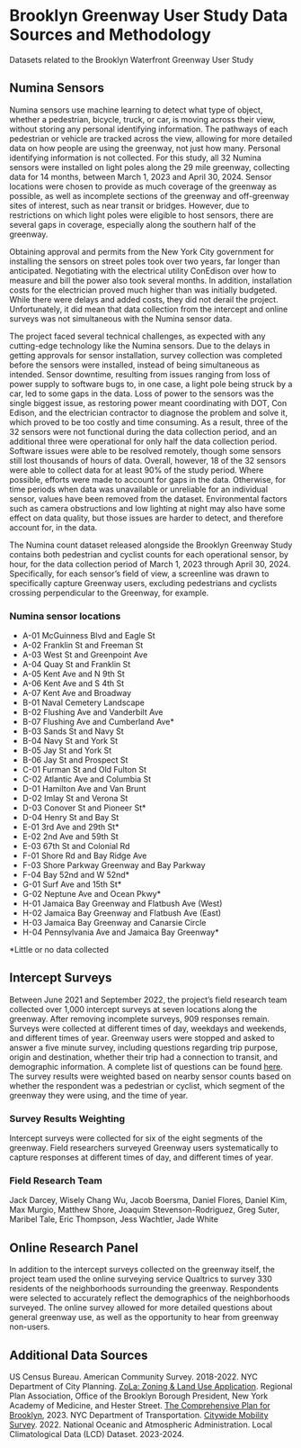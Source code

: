 # Brooklyn Greenway User Study Data Sources and Methodology
Datasets related to the Brooklyn Waterfront Greenway User Study

## Numina Sensors
Numina sensors use machine learning to detect what type of object, whether a pedestrian, bicycle, truck, or car, is moving across their view, without storing any personal identifying information. The pathways of each pedestrian or vehicle are tracked across the view, allowing for more detailed data on how people are using the greenway, not just how many. Personal identifying information is not collected. For this study, all 32 Numina sensors were installed on light poles along the 29 mile greenway, collecting data for 14 months, between March 1, 2023 and April 30, 2024. Sensor locations were chosen to provide as much coverage of the greenway as possible, as well as incomplete sections of the greenway and off-greenway sites of interest, such as near transit or bridges. However, due to restrictions on which light poles were eligible to host sensors, there are several gaps in coverage, especially along the southern half of the greenway.

Obtaining approval and permits from the New York City government for installing the sensors on street poles took over two years, far longer than anticipated. Negotiating with the electrical utility ConEdison over how to measure and bill the power also took several months. In addition, installation costs for the electrician proved much higher than was initially budgeted. While there were delays and added costs, they did not derail the project. Unfortunately, it did mean that data collection from the intercept and online surveys was not simultaneous with the Numina sensor data.

The project faced several technical challenges, as expected with any cutting-edge technology like the Numina sensors. Due to the delays in getting approvals for sensor installation, survey collection was completed before the sensors were installed, instead of being simultaneous as intended. Sensor downtime, resulting from issues ranging from loss of power supply to software bugs to, in one case, a light pole being struck by a car, led to some gaps in the data. Loss of power to the sensors was the single biggest issue, as restoring power meant coordinating with DOT, Con Edison, and the electrician contractor to diagnose the problem and solve it, which proved to be too costly and time consuming. As a result, three of the 32 sensors were not functional during the data collection period, and an additional three were operational for only half the data collection period. Software issues were able to be resolved remotely, though some sensors still lost thousands of hours of data. Overall, however, 18 of the 32 sensors were able to collect data for at least 90% of the study period. Where possible, efforts were made to account for gaps in the data. Otherwise, for time periods when data was unavailable or unreliable for an individual sensor, values have been removed from the dataset. Environmental factors such as camera obstructions and low lighting at night may also have some effect on data quality, but those issues are harder to detect, and therefore account for, in the data. 

The Numina count dataset released alongside the Brooklyn Greenway Study contains both pedestrian and cyclist counts for each operational sensor, by hour, for the data collection period of March 1, 2023 through April 30, 2024. Specifically, for each sensor’s field of view, a screenline was drawn to specifically capture Greenway users, excluding pedestrians and cyclists crossing perpendicular to the Greenway, for example.


### Numina sensor locations
- A-01 McGuinness Blvd and Eagle St
- A-02 Franklin St and Freeman St
- A-03 West St and Greenpoint Ave
- A-04 Quay St and Franklin St
- A-05 Kent Ave and N 9th St
- A-06 Kent Ave and S 4th St
- A-07 Kent Ave and Broadway
- B-01 Naval Cemetery Landscape
- B-02 Flushing Ave and Vanderbilt Ave
- B-07 Flushing Ave and Cumberland Ave*
- B-03 Sands St and Navy St
- B-04 Navy St and York St
- B-05 Jay St and York St
- B-06 Jay St and Prospect St
- C-01 Furman St and Old Fulton St
- C-02 Atlantic Ave and Columbia St
- D-01 Hamilton Ave and Van Brunt
- D-02 Imlay St and Verona St
- D-03 Conover St and Pioneer St*
- D-04 Henry St and Bay St
- E-01 3rd Ave and 29th St*
- E-02 2nd Ave and 59th St
- E-03 67th St and Colonial Rd
- F-01 Shore Rd and Bay Ridge Ave
- F-03 Shore Parkway Greenway and Bay Parkway
- F-04 Bay 52nd and W 52nd*
- G-01 Surf Ave and 15th St*
- G-02 Neptune Ave and Ocean Pkwy*
- H-01 Jamaica Bay Greenway and Flatbush Ave (West)
- H-02 Jamaica Bay Greenway and Flatbush Ave (East)
- H-03 Jamaica Bay Greenway and Canarsie Circle
- H-04 Pennsylvania Ave and Jamaica Bay Greenway*

*Little or no data collected

## Intercept Surveys
Between June 2021 and September 2022, the project’s field research team collected over 1,000 intercept surveys at seven locations along the greenway. After removing incomplete surveys, 909 responses remain. Surveys were collected at different times of day, weekdays and weekends, and different times of year. Greenway users were stopped and asked to answer a five minute survey, including questions regarding trip purpose, origin and destination, whether their trip had a connection to transit, and demographic information. A complete list of questions can be found [here](https://github.com/RegionalPlanAssoc/BWG_UserStudy/blob/main/Brooklyn%20Greenway%20User%20Study%20-%20Intercept%20Survey%20Variables.pdf). The survey results were weighted based on nearby sensor counts based on whether the respondent was a pedestrian or cyclist, which segment of the greenway they were using, and the time of year.
 

### Survey Results Weighting
Intercept surveys were collected for six of the eight segments of the greenway. Field researchers surveyed Greenway users systematically to capture responses at different times of day, and different times of year.

### Field Research Team
Jack Darcey, Wisely Chang Wu, Jacob Boersma, Daniel Flores, Daniel Kim, Max Murgio, Matthew Shore, Joaquim Stevenson-Rodriguez, Greg Suter, Maribel Tale, Eric Thompson, Jess Wachtler, Jade White

## Online Research Panel
In addition to the intercept surveys collected on the greenway itself, the project team used the online surveying service Qualtrics to survey 330 residents of the neighborhoods surrounding the greenway. Respondents were selected to accurately reflect the demographics of the neighborhoods surveyed. The online survey allowed for more detailed questions about general greenway use, as well as the opportunity to hear from greenway non-users.

## Additional Data Sources
US Census Bureau. American Community Survey. 2018-2022.
NYC Department of City Planning. [ZoLa: Zoning & Land Use Application](https://zola.planning.nyc.gov/l/zoning-district/PARK?layer-groups=%5B%22street-centerlines%22%2C%22zoning-districts%22%5D&search=false#14/40.71591/-73.94995).
Regional Plan Association, Office of the Brooklyn Borough President, New York Academy of Medicine, and Hester Street. [The Comprehensive Plan for Brooklyn](https://www.brooklynbp.nyc.gov/wp-content/uploads/2023/10/Comprehensive-Plan-1.pdf), 2023.
NYC Department of Transportation. [Citywide Mobility Survey](https://www.nyc.gov/html/dot/html/about/citywide-mobility-survey.shtml). 2022.
National Oceanic and Atmospheric Administration. Local Climatological Data (LCD) Dataset. 2023-2024.

